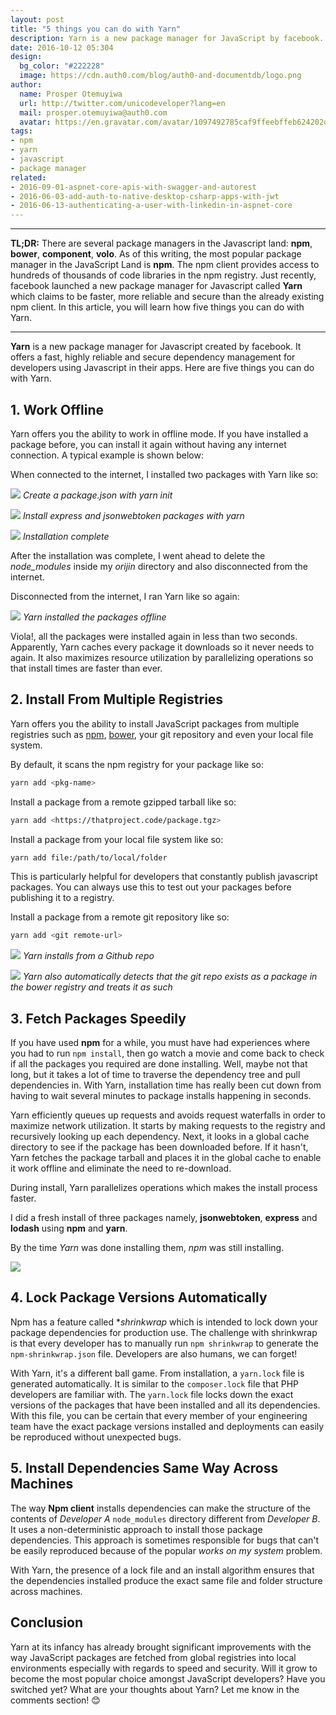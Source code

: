 ```yaml
---
layout: post
title: "5 things you can do with Yarn"
description: Yarn is a new package manager for JavaScript by facebook. Learn how to use Yarn to increase your productivity..
date: 2016-10-12 05:304
design:
  bg_color: "#222228"
  image: https://cdn.auth0.com/blog/auth0-and-documentdb/logo.png
author:
  name: Prosper Otemuyiwa
  url: http://twitter.com/unicodeveloper?lang=en
  mail: prosper.otemuyiwa@auth0.com
  avatar: https://en.gravatar.com/avatar/1097492785caf9ffeebffeb624202d8f?s=200
tags:
- npm
- yarn
- javascript
- package manager
related:
- 2016-09-01-aspnet-core-apis-with-swagger-and-autorest
- 2016-06-03-add-auth-to-native-desktop-csharp-apps-with-jwt
- 2016-06-13-authenticating-a-user-with-linkedin-in-aspnet-core
---
```


---

**TL;DR:** There are several package managers in the Javascript land: **npm**, **bower**, **component**, **volo**. As of this writing, the most popular package manager in the JavaScript Land is **npm**. The npm client provides access to hundreds of thousands of code libraries in the npm registry. Just recently, facebook launched a new package manager for Javascript called **Yarn** which claims to be faster, more reliable and secure than the already existing npm client. In this article, you will learn how five things you can do with Yarn.

---

**Yarn** is a new package manager for Javascript created by facebook. It offers a fast, highly reliable and secure dependency management for developers using Javascript in their apps. Here are five things you can do with Yarn.

## 1. Work Offline

Yarn offers you the ability to work in offline mode. If you have installed a package before, you can install it again without having any internet connection. A typical example is shown below:

When connected to the internet, I installed two packages with Yarn like so:

![](https://cdn.auth0.com/blog/blog/yarn-int.png)
_Create a package.json with yarn init_

![](https://cdn.auth0.com/blog/blog/yarn-add-packages.png)
_Install express and jsonwebtoken packages with yarn_

![](https://cdn.auth0.com/blog/blog/yarn-completed-install.png)
_Installation complete_

After the installation was complete, I went ahead to delete the *node_modules* inside my *orijin* directory and also disconnected from the internet.

Disconnected from the internet, I ran Yarn like so again:

![](https://cdn.auth0.com/blog/blog/yarn-install-offline.png)
_Yarn installed the packages offline_

Viola!, all the packages were installed again in less than two seconds. Apparently, Yarn caches every package it downloads so it never needs to again. It also maximizes resource utilization by parallelizing operations so that install times are faster than ever.

## 2. Install From Multiple Registries

Yarn offers you the ability to install JavaScript packages from multiple registries such as [npm](https://www.npmjs.com/), [bower](https://bower.io/), your git repository and even your local file system.

By default, it scans the npm registry for your package like so:

```bash
yarn add <pkg-name>
```

Install a package from a remote gzipped tarball like so:
```bash
yarn add <https://thatproject.code/package.tgz>
```

Install a package from your local file system like so:
```bash
yarn add file:/path/to/local/folder
```

This is particularly helpful for developers that constantly publish javascript packages. You can always use this to test out your packages before publishing it to a registry.

Install a package from a remote git repository like so:
```bash
yarn add <git remote-url>
```

![](https://cdn.auth0.com/blog/blog/yarn-add-gitrepo.png)
_Yarn installs from a Github repo_

![](https://cdn.auth0.com/blog/blog/yarn-add-bowercomp.png)
_Yarn also automatically detects that the git repo exists as a package in the bower registry and treats it as such_

## 3. Fetch Packages Speedily

If you have used **npm** for a while, you must have had experiences where you had to run `npm install`, then go watch a movie and come back to check if all the packages you required are done installing. Well, maybe not that long, but it takes a lot of time to traverse the dependency tree and pull dependencies in. With Yarn, installation time has really been cut down from having to wait several minutes to package installs happening in seconds.

Yarn efficiently queues up requests and avoids request waterfalls in order to maximize network utilization. It starts by making requests to the registry and recursively looking up each dependency. Next, it looks in a global cache directory to see if the package has been downloaded before. If it hasn't, Yarn fetches the package tarball and places it in the global cache to enable it work offline and eliminate the need to re-download.

During install, Yarn parallelizes operations which makes the install process faster.

I did a fresh install of three packages namely, **jsonwebtoken**, **express** and **lodash** using **npm** and **yarn**.

By the time *Yarn* was done installing them, *npm* was still installing.

![](https://cdn.auth0.com/blog/blog/yarn-npm-compare.png)

## 4. Lock Package Versions Automatically

Npm has a feature called **shrinkwrap* which is intended to lock down your package dependencies for production use. The challenge with shrinkwrap is that every developer has to manually run `npm shrinkwrap` to generate the `npm-shrinkwrap.json` file. Developers are also humans, we can forget!

With Yarn, it's a different ball game. From installation, a `yarn.lock` file is generated automatically. It is similar to the `composer.lock` file that PHP developers are familiar with. The `yarn.lock` file locks down the exact versions of the packages that have been installed and all its dependencies. With this file, you can be certain that every member of your engineering team have the exact package versions installed and deployments can easily be reproduced without unexpected bugs.

## 5. Install Dependencies Same Way Across Machines

The way **Npm client** installs dependencies can make the structure of the contents of *Developer A* `node_modules` directory different from *Developer B*. It uses a non-deterministic approach to install those package dependencies. This approach is sometimes responsible for bugs that can't be easily reproduced because of the popular *works on my system* problem.

With Yarn, the presence of a lock file and an install algorithm ensures that the dependencies installed produce the exact same file and folder structure across machines.


## Conclusion

Yarn at its infancy has already brought significant improvements with the way JavaScript packages are fetched from global registries into local environments especially with regards to speed and security. Will it grow to become the most popular choice amongst JavaScript developers? Have you switched yet? What are your thoughts about Yarn? Let me know in the comments section! 😊